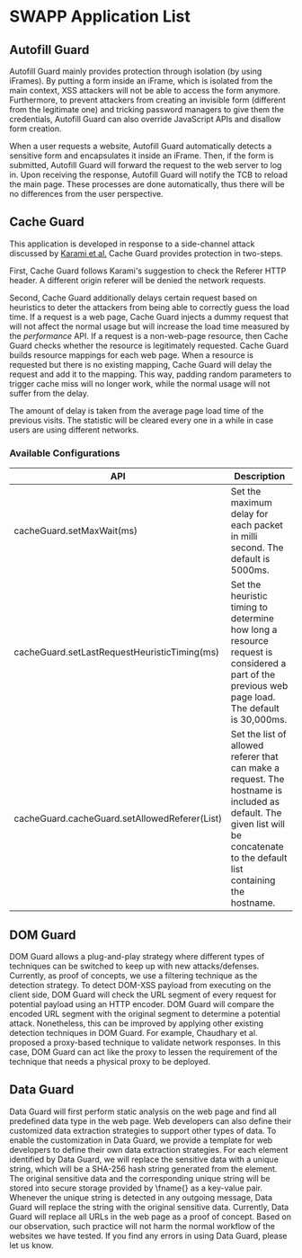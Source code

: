 # SWAPP Application List

## Autofill Guard
Autofill Guard mainly provides protection through isolation (by using iFrames). By putting a form inside an iFrame, which is isolated from the main context, XSS attackers will not be able to access the form anymore. Furthermore, to prevent attackers from creating an invisible form (different from the legitimate one) and tricking password managers to give them the credentials, Autofill Guard can also override JavaScript APIs and disallow form creation.

When a user requests a website, Autofill Guard automatically detects a sensitive form and encapsulates it inside an iFrame. Then, if the form is submitted, Autofill Guard will forward the request to the web server to log in. Upon receiving the response, Autofill Guard will notify the TCB to reload the main page. These processes are done automatically, thus there will be no differences from the user perspective.

## Cache Guard
This application is developed in response to a side-channel attack discussed by [Karami et al.](https://www.ndss-symposium.org/ndss-paper/awakening-the-webs-sleeper-agents-misusing-service-workers-for-privacy-leakage/) Cache Guard provides protection in two-steps. 

First, Cache Guard follows Karami's suggestion to check the Referer HTTP header. A different origin referer will be denied the network requests. 

Second, Cache Guard additionally delays certain request based on heuristics to deter the attackers from being able to correctly guess the load time. If a request is a web page, Cache Guard injects a dummy request that will not affect the normal usage but will increase the load time measured by the *performance* API. If a request is a non-web-page resource, then Cache Guard checks whether the resource is legitimately requested. Cache Guard builds resource mappings for each web page. When a resource is requested but there is no existing mapping, Cache Guard will delay the request and add it to the mapping. This way, padding random parameters to trigger cache miss will no longer work, while the normal usage will not suffer from the delay.

The amount of delay is taken from the average page load time of the previous visits. The statistic will be cleared every one in a while in case users are using different networks. 

### Available Configurations

| API               | Description |
| -----------       | ---------   | 
|cacheGuard.setMaxWait(ms) | Set the maximum delay for each packet in milli second. The default is 5000ms. |
|cacheGuard.setLastRequestHeuristicTiming(ms) | Set the heuristic timing to determine how long a resource request is considered a part of the previous web page load. The default is 30,000ms. |
| cacheGuard.cacheGuard.setAllowedReferer(List) | Set the list of allowed referer that can make a request. The hostname is included as default. The given list will be concatenate to the default list containing the hostname. |

## DOM Guard
DOM Guard allows a plug-and-play strategy where different types of techniques can be switched to keep up with new attacks/defenses. Currently, as proof of concepts, we use a filtering technique as the detection strategy. To detect DOM-XSS payload from executing on the client side, DOM Guard will check the URL segment of every request for potential payload using an HTTP encoder. DOM Guard will compare the encoded URL segment with the original segment to determine a potential attack. Nonetheless, this can be improved by applying other existing detection techniques in DOM Guard. For example, Chaudhary et al. proposed a proxy-based technique to validate network responses. In this case, DOM Guard can act like the proxy to lessen the requirement of the technique that needs a physical proxy to be deployed. 

## Data Guard
Data Guard will first perform static analysis on the web page and find all predefined data type in the web page. Web developers can also define their customized data extraction strategies to support other types of data. To enable the customization in Data Guard, we provide a template for web developers to define their own data extraction strategies. For each element identified by Data Guard, we will replace the sensitive data with a unique string, which will be a SHA-256 hash string generated from the element. The original sensitive data and the corresponding unique string will be stored into secure storage provided by \fname{} as a key-value pair. Whenever the unique string is detected in any outgoing message, Data Guard will replace the string with the original sensitive data. Currently, Data Guard will replace all URLs in the web page as a proof of concept. Based on our observation, such practice will not harm the normal workflow of the websites we have tested. If you find any errors in using Data Guard, please let us know.
